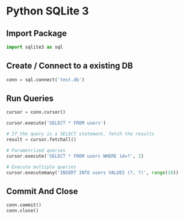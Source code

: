 # Python SQLite 3

## Import Package
```py
import sqlite3 as sql
```

## Create / Connect to a existing DB
```py	
conn = sql.connect('test.db')
```

## Run Queries
```py
cursor = conn.cursor()

cursor.execute('SELECT * FROM users')
```

```py
# If the query is a SELECT statement, fetch the results
result = cursor.fetchall()
```

```py
# Parametrized queries
cursor.execute('SELECT * FROM users WHERE id=?', 1)
```

```py
# Execute multiple queries
cursor.executemany('INSERT INTO users VALUES (?, ?)', range(10))
```

## Commit And Close
```py
conn.commit()
conn.close()
```

